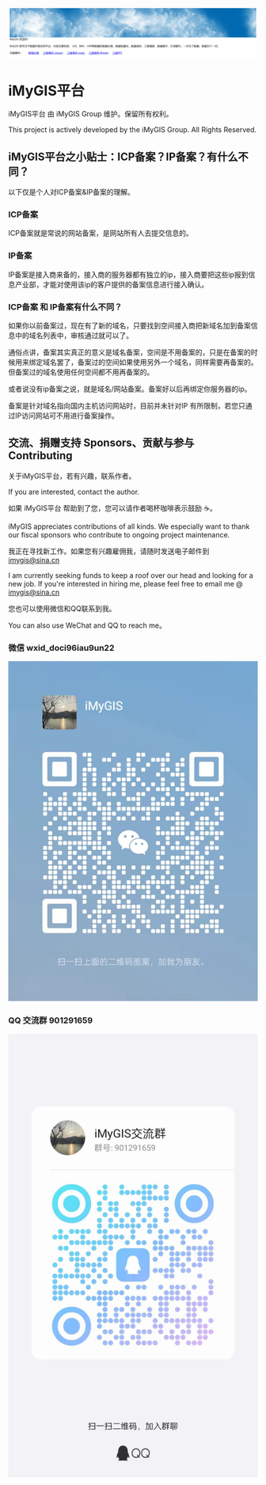 ﻿![iMyGIS平台](./assets/iMyGISPlatform.png)

# iMyGIS平台

iMyGIS平台 由 iMyGIS Group 维护。保留所有权利。

This project is actively developed by the iMyGIS Group. All Rights Reserved.

## iMyGIS平台之小贴士：ICP备案？IP备案？有什么不同？

以下仅是个人对ICP备案&IP备案的理解。

### ICP备案

ICP备案就是常说的网站备案，是网站所有人去提交信息的。

### IP备案

IP备案是接入商来备的，接入商的服务器都有独立的ip，接入商要把这些ip报到信息产业部，才能对使用该ip的客户提供的备案信息进行接入确认。

### ICP备案 和 IP备案有什么不同？

如果你以前备案过，现在有了新的域名，只要找到空间接入商把新域名加到备案信息中的域名列表中，审核通过就可以了。

通俗点讲，备案其实真正的意义是域名备案，空间是不用备案的，只是在备案的时候用来绑定域名罢了，备案过的空间如果使用另外一个域名，同样需要再备案的。 但备案过的域名使用任何空间都不用再备案的。

或者说没有ip备案之说，就是域名/网站备案。备案好以后再绑定你服务器的ip。

备案是针对域名指向国内主机访问网站时，目前并未针对IP 有所限制，若您只通过IP访问网站可不用进行备案操作。

## 交流、捐赠支持 Sponsors、贡献与参与 Contributing

关于iMyGIS平台，若有兴趣，联系作者。

If you are interested, contact the author.

如果 iMyGIS平台 帮助到了您，您可以请作者喝杯咖啡表示鼓励 ☕️。

iMyGIS appreciates contributions of all kinds. We especially want to thank our fiscal sponsors who contribute to ongoing project maintenance.

我正在寻找新工作。如果您有兴趣雇佣我，请随时发送电子邮件到 imygis@sina.cn

I am currently seeking funds to keep a roof over our head and looking for a new job. If you're interested in hiring me, please feel free to email me @ <imygis@sina.cn>

您也可以使用微信和QQ联系到我。

You can also use WeChat and QQ to reach me。

### 微信 wxid_doci96iau9un22

![WeChat](./assets/iMyGISGroup/WeChatBlue.jpg)

### QQ 交流群 901291659

![QQ](./assets/iMyGISGroup/QQ.jpg)


